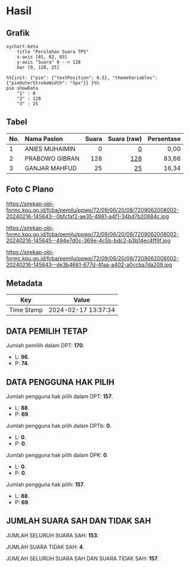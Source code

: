 # Hasil

## Grafik

```mermaid
xychart-beta
    title "Perolehan Suara TPS"
    x-axis [01, 02, 03]
    y-axis "Suara" 0 --> 128
    bar [0, 128, 25]
```

```mermaid
%%{init: {"pie": {"textPosition": 0.5}, "themeVariables": {"pieOuterStrokeWidth": "5px"}} }%%
pie showData
    "1" : 0
    "2" : 128
    "3" : 25
```

## Tabel

| No. | Nama Paslon    | Suara | Suara (raw) | Persentase |
|:--- |:-------------- | -----:| -----------:| ----------:|
| 1   | ANIES MUHAIMIN | 0     | [0][p-1]    | 0,00       |
| 2   | PRABOWO GIBRAN | 128   | [128][p-2]  | 83,66      |
| 3   | GANJAR MAHFUD  | 25    | [25][p-3]   | 16,34      |


[p-1]: https://github.com/gigit-pemilu/pemilu-2024-72-sulawesi-tengah/blob/main/pilpres/hitung-suara/sub/72-sulawesi-tengah/sub/09-tojo-una-una/sub/06-ulubongka/sub/2008-bonebae-i/sub/002-tps/sub/paslon-1.txt
[p-2]: https://github.com/gigit-pemilu/pemilu-2024-72-sulawesi-tengah/blob/main/pilpres/hitung-suara/sub/72-sulawesi-tengah/sub/09-tojo-una-una/sub/06-ulubongka/sub/2008-bonebae-i/sub/002-tps/sub/paslon-2.txt
[p-3]: https://github.com/gigit-pemilu/pemilu-2024-72-sulawesi-tengah/blob/main/pilpres/hitung-suara/sub/72-sulawesi-tengah/sub/09-tojo-una-una/sub/06-ulubongka/sub/2008-bonebae-i/sub/002-tps/sub/paslon-3.txt

## Foto C Plano

https://sirekap-obj-formc.kpu.go.id/fcba/pemilu/ppwp/72/09/06/20/08/7209062008002-20240216-145643--0bfcfaf2-ae35-4981-a4f1-34bd7b20884c.jpg

https://sirekap-obj-formc.kpu.go.id/fcba/pemilu/ppwp/72/09/06/20/08/7209062008002-20240216-145645--494e7d0c-369e-4c5b-bdc2-b3b14ec4ff9f.jpg

https://sirekap-obj-formc.kpu.go.id/fcba/pemilu/ppwp/72/09/06/20/08/7209062008002-20240216-145643--de3b4661-677d-4faa-a402-a0ccba7da209.jpg


## Metadata

| Key        | Value               |
| ---------- | ------------------- |
| Time Stamp | 2024-02-17 13:37:34 |


## DATA PEMILIH TETAP

Jumlah pemilih dalam DPT: **170**.
 * L: **96**.
 * P: **74**.

## DATA PENGGUNA HAK PILIH

Jumlah pengguna hak pilih dalam DPT: **157**.
 * L: **88**.
 * P: **69**.

Jumlah pengguna hak pilih dalam DPTb: **0**.
 * L: **0**.
 * P: **0**.

Jumlah pengguna hak pilih dalam DPK: **0**.
 * L: **0**.
 * P: **0**.

Jumlah pengguna hak pilih: **157**.
 * L: **88**.
 * P: **69**.

## JUMLAH SUARA SAH DAN TIDAK SAH

JUMLAH SELURUH SUARA SAH: **153**.

JUMLAH SUARA TIDAK SAH: **4**.

JUMLAH SELURUH SUARA SAH DAN SUARA TIDAK SAH: **157**.


